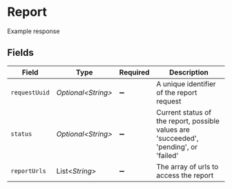 # Report

Example response


## Fields

| Field                                                                                 | Type                                                                                  | Required                                                                              | Description                                                                           |
| ------------------------------------------------------------------------------------- | ------------------------------------------------------------------------------------- | ------------------------------------------------------------------------------------- | ------------------------------------------------------------------------------------- |
| `requestUuid`                                                                         | *Optional\<String>*                                                                   | :heavy_minus_sign:                                                                    | A unique identifier of the report request                                             |
| `status`                                                                              | *Optional\<String>*                                                                   | :heavy_minus_sign:                                                                    | Current status of the report, possible values are 'succeeded', 'pending', or 'failed' |
| `reportUrls`                                                                          | List\<*String*>                                                                       | :heavy_minus_sign:                                                                    | The array of urls to access the report                                                |